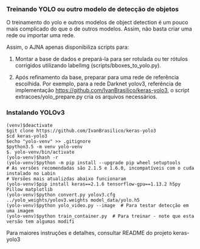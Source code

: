 ### Treinando YOLO ou outro modelo de detecção de objetos

O treinamento do yolo e outros modelos de object detection é um pouco mais 
complicado do que o de outros modelos. Assim, não basta criar uma rede ou importar uma rede.

Assim, o AJNA apenas disponibiliza scripts para:

1. Montar a base de dados e prepará-la para ser 
rotulada ou ter rótulos corrigidos utilizando labelImg (scripts/bboxes_to_yolo.py).

2. Após refinamento da base, preparar para uma rede de referência escolhida. Por exemplo, para
a rede Darknet yolov3, referência de implementação https://github.com/IvanBrasilico/keras-yolo3,
 o script extracoes/yolo_prepare.py cria os arquivos necessários.
 
 
 ### Instalando YOLOv3 
 
```
(venv)$deactivate
$git clone https://github.com/IvanBrasilico/keras-yolo3
$cd keras-yolo3
$echo "yolo-venv" >> .gitignore
$python3.5 -m venv yolo-venv
$. yolo-venv/bin/activate
(yolo-venv)$hash -r
(yolo-venv)$python -m pip install --upgrade pip wheel setuptools
# As versões recomendadas são 2.1.5 e 1.6.0, incompatíveis com o cuda instalado no Labin
# Versões mais atualizdas abaixo funcionaram
(yolo-venv)$pip install keras==2.1.6 tensorflow-gpu==1.13.2 h5py Pillow matplotlib
(yolo-venv)$python convert.py yolov3.cfg ../yolo_weights/yolov3.weights model_data/yolo.h5
(yolo-venv)$python yolo_video.py --image  # Para testar detecção em uma imagem
(yolo-venv)$python train_container.py  # Para treinar - note que esta versão tem algumas modifi  
```

Para maiores instruções e detalhes, consultar README do projeto keras-yolo3

 